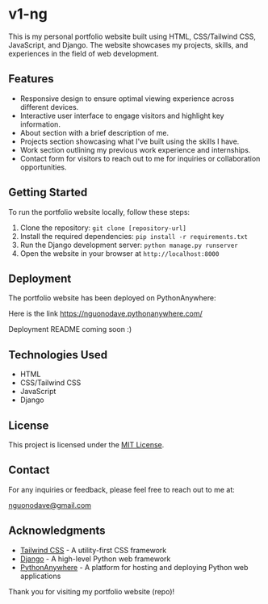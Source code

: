 # v1-ng

This is my personal portfolio website built using HTML, CSS/Tailwind CSS, JavaScript, and Django. The website showcases my projects, skills, and experiences in the field of web development.

## Features

- Responsive design to ensure optimal viewing experience across different devices.
- Interactive user interface to engage visitors and highlight key information.
- About section with a brief description of me.
- Projects section showcasing what I've built using the skills I have.
- Work section outlining my previous work experience and internships.
- Contact form for visitors to reach out to me for inquiries or collaboration opportunities.

## Getting Started

To run the portfolio website locally, follow these steps:

1. Clone the repository: `git clone [repository-url]`
2. Install the required dependencies: `pip install -r requirements.txt`
3. Run the Django development server: `python manage.py runserver`
4. Open the website in your browser at `http://localhost:8000`

## Deployment

The portfolio website has been deployed on PythonAnywhere:

Here is the link https://nguonodave.pythonanywhere.com/

Deployment README coming soon :)

## Technologies Used

- HTML
- CSS/Tailwind CSS
- JavaScript
- Django

## License

This project is licensed under the [MIT License](LICENSE).

## Contact

For any inquiries or feedback, please feel free to reach out to me at:

nguonodave@gmail.com

## Acknowledgments

- [Tailwind CSS](https://tailwindcss.com) - A utility-first CSS framework
- [Django](https://www.djangoproject.com) - A high-level Python web framework
- [PythonAnywhere](https://www.pythonanywhere.com) - A platform for hosting and deploying Python web applications

Thank you for visiting my portfolio website (repo)!
